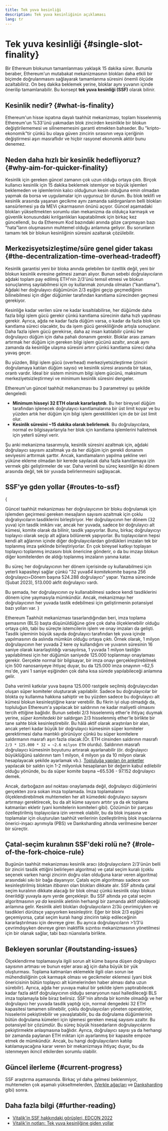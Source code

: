 ```yaml
---
title: Tek yuva kesinliği
description: Tek yuva kesinliğinin açıklaması
lang: tr
---
```


# Tek yuva kesinliği {#single-slot-finality}

Bir Ethereum blokunun tamamlanması yaklaşık 15 dakika sürer. Bununla beraber, Ethereum'un mutabakat mekanizmasının blokları daha etkili bir biçimde doğrulanmasını sağlayarak tamamlanma süresini önemli ölçüde azaltabiliriz. On beş dakika beklemek yerine, bloklar aynı yuvanın içinde önerilip tamamlanabilir. Bu konsept **tek yuva kesinliği (SSF)** olarak bilinir.

## Kesinlik nedir? {#what-is-finality}

Ethereum'un hisse ispatına dayalı taahhüt mekanizması, toplam hisselenmiş Ethereum'un %33'ünü yakmadan blok zincirden kesinlikle bir blokun değiştirilememesi ve silinememesini garanti etmekten bahseder. Bu "kripto-ekonomik"tir çünkü bu olaya güven zincirin sırasının veya içeriğinin değiştirmesi aşırı masraflıdır ve hiçbir rasyonel ekonomik aktör bunu denemez.

## Neden daha hızlı bir kesinlik hedefliyoruz? {#why-aim-for-quicker-finality}

Kesinlik için gereken güncel zamanın çok uzun olduğu ortaya çıktı. Birçok kullanıcı kesinlik için 15 dakika beklemek istemiyor ve büyük işlemleri beklemeden ve işlemlerinin kalıcı olduğunun kesin olduğuna emin olmadan yapmak da borsa ve uygulamalar için uygunsuz bir durum. Bu blok teklifi ve kesinlik arasında yaşanan gecikme aynı zamanda saldırganların belli blokları sansürlemesi ya da MEVi çıkarmasının önünü açıyor. Güncel aşamadaki blokları yükseltmekten sorumlu olan mekanizma da oldukça karmaşık ve güvenlik konusundaki kırılganlıkları kapatabilmek için birkaç kez güncellendi, bu da Ethereum Kod bazındaki anında göze çarpmayan bazı "hata"ların oluşmasının muhtemel olduğu anlamına geliyor. Bu sorunların tamamı tek bir blokun kesinliğinin süresini azaltarak çözülebilir.

## Merkezisyetsizleştime/süre genel gider takası {#the-decentralization-time-overhead-tradeoff}

Kesinlik garantisi yeni bir bloka anında gelebilen bir özelllik değil, yeni bir blokun kesinlik evresine gelmesi zaman alıyor. Bunun sebebi doğrulayıcıların ağdaki toplam pay edilmiş ETH'nin 2/3'ünü temsil etmesi ve blokun sonuçlanmış sayılabilmesi için oy kullanmak zorunda olmaları ("kanıtlama"). Ağdaki her doğrulayıcı düğümünün 2/3 eşiğini geçip geçmediğinin bilinebilmesi için diğer düğümler tarafından kanıtlama sürecinden geçmesi gerekiyor.

Kesinliğe kadar verilen süre ne kadar kısaltılabilirse, her düğümde daha fazla bilgi işlem gücü gerekir çünkü kanıtlama sürecinin daha hızlı yapılması gerekir. Ayrıca, ağda ne kadar fazla düğüm varsa, o kadar da fazla blok için kanıtlama süreci olacaktır, bu da işem gücü gerekliliğinde artışla sonuçlanır. Daha fazla işlem gücü gerekirse, daha az insan katılabilir çünkü her doğrulayıcı düğüm için daha pahalı donanım gerekir. Bloklar arası zamanı artırmak her düğüm için gereken bilgi işlem gücünü azaltır, ancak aynı zamanda da kesinliğe ulaşma süresini artırır çünkü kanıtlama süreci daha yavaş geçer.

Bu yüzden, Bilgi işlem gücü (overhead) merkeziyetsizleştirme (zinciri doğrulamaya katılan düğüm sayısı) ve kesinlik süresi arasında bir takas, orantı vardır. İdeal bir sistem minimum bilgi işlem gücünü, maksimum merkeziyetsizleştirmeyi ve minimum kesinlik süresini dengeler.

Ethereum'un güncel taahhüt mekanızması bu 3 parametreyi şu şekilde dengeledi:

- **Minimum hisseyi 32 ETH olarak kararlaştırdı**. Bu her bireysel düğüm tarafından işlenecek doğrulayıcı kanıtlamalarına bir üst limit koyar ve bu yüzden artık her düğüm için bilgi işlem gereklilikleri için de bir üst limit olur.
- **Kesinlik süresini ~15 dakika olarak belirlemek**. Bu doğrulayıcılara, normal ev bilgisayarlarıyla her blok için kanıtlama işlemlerini halletmek için yeterli süreyi verir.

Şu anki mekanizma tasarımıyla, kesinlik süresini azaltmak için, ağdaki doğrulayıcı sayısını azaltmak ya da her düğüm için gerekli donanım seviyesini arttırmak şarttır. Ancak, kanıtlamaların yapılma şekline veri yüküne ekleme olmadan bir kerede sayılacak daha fazla kanıtlamaya izin vermek gibi geliştirmeler de var. Daha verimli bu süreç kesinliğin iki dönem arasında değil, tek bir yuvada belirlenmesini sağlayacak.

## SSF'ye gden yollar {#routes-to-ssf}

{
<ExpandableCard title= "Neden bugün SSF'ye sahip olamayız?" eventCategory="/roadmap/single-slot-finality" eventName="clicked Why can't we hear SSF today?">

Güncel taahhüt mekanizması her doğrulayıcının bir bloku doğrulamak için işlemden geçirmesi gereken mesajların sayısını azaltmak için çoklu doğralıyıcıların tasdiklerini birleştiriyor. Her doğrulayıcının her dönem (32 yuva) için tasdik imkânı var, ancak her yuvada, sadece bir doğrulayıcı alt kümesi, komite olarak da bilinir, tasdik yapıyorlar. Bunu, birkaç doğrulayıcıyı toplayıcı olarak seçip alt ağlara bölünerek yapıyorlar. Bu toplayıcıların hepsi kendi alt ağlarının içinde diğer doğrulayıcılardan gördükleri imzaları tek bir toplanmış imza şeklinde birleştiriyorlar. En çok bireysel katkıyı toplayan toplayıcı toplanmış imzasını blok önericine gönderir, o da bu imzayı blokun diğer komitelerden de aldığı toplanmış imzaların yanına katar.

Bu süreç her doğrulayıcının her dönem içerisinde oy kullanabilmesi için yeterli kapasiteyi sağlar çünkü "32 yuva*64 komite*komite başına 256 doğrulayıcı=Dönem başına 524.288 doğrulayıcı" yapar. Yazma sürecinde (Şubat 2023), 513.000 akfit doğrulayıcı vardı.

Bu şemada, her doğrulayıcının oy kullanabilmesi sadece kendi tasdiklerini dönem içine yaymasıyla mümkündür. Ancak, mekanizmayı her doğrulayıcının her yuvada tastik edebilmesi için geliştirmenin potansiyel bazı yolları var.
</ExpandableCard>
}

Ethereum Taahhüt mekanizması tasarlandığından beri, imza toplama şemasının (BLS) başta düşünüldüğüne göre çok daha ölçeklenebilir olduğu ortaya çıktı, tabi bu süreçte istemcilerin işlem ve onay imzaları da gelişti. Tasdik işleminin büyük sayıda doğrulayıcı tarafından tek yuva içinde yapılmasının da aslında mümkün olduğu ortaya çıktı. Örnek olarak, 1 milyon doğrulayıcının her yuvada 2 kere oy kullandığını ve yuvanın süresinin 16 saniye olarak kararlaştıldığı varsayılırsa, 1 yuvada 1 milyon tastiğin yapılabilmesi için her düğümün saniyede 125.000 toplanmayı onaylaması gerekir. Gerçekte normal bir bilgisayar, bir imza onayı gerçekleştirebilmek için 500 nanosaniyeye ihtiyaç duyar, bu da 125.000 imza onayının ~62,5 ms'de, yani 1 saniye eşiğinden çok daha kısa sürede yapılabileceği anlamına gelir.

Daha verimli katkılar yuva başına 125.000 rastgele seçilmiş doğrulayıcıdan oluşan süper komiteler oluşturarak yapılabilir. Sadece bu doğrulayıcılar bir blokta oy kullanma hakkına sahiptir ve bu yüzden sadece bu doğrulayıcı alt kümesi blokun kesinleştiğine karar verebilir. Bu fikrin iyi olup olmadığı da, topluluğun Ethereum'a yapılacak bir saldırının ne kadar maliyetli olmasını tercih ettiğine bağlıdır. Bunun sebebi 2/3 hisselenmiş ether'e ihtiyaç duymak yerine, _süper komitedeki bir_ saldırgan 2/3 hisselenmiş ether'le birlikte bir tane sahte blok kesinleştirebilir. Bu hâlâ aktif olarak araştırılan bir alan, ancak yeteri kadar büyük bir doğrulayıcı kümesinin süper komiteler gerektirmesi daha mantıklı görünüyor çünkü bu süper komitelere saldırmanın masrafı aşırı fazla olacak.(Ör. ETH cinsinden saldırının masrafı `2/3 * 125.000 * 32 = ~2.6 milyon ETH` olurdu). Saldırının masrafı doğrulayıcı kümesinin boyutunu artırarak ayarlanabilir (ör. doğrulayıcı büyüklüğünü saldırının tam 1 milyon, 4 milyon ya da 10 milyon olarak hesaplayacak şekilde ayarlamak vb.). [Topluluğa yapılan ön anketler](https://youtu.be/ojBgyFl6-v4?t=755) yapılacak bir saldırı için 1-2 milyonluk hesaplanan bir değerin kabul edilebilir olduğu yönünde, bu da süper komite başına ~65.536 - 97.152 doğrulayıcı demek.

Ancak, darboğazın asıl noktası onaylamada değil, doğrulayıcı düğümlerini gerçekten zora sokan imza toplamada. İmza toplamalarını ölçeklendirebilmek muhtemelen her alt kümedeki doğrulayıcı sayısını artırmayı gerektirecek, bu da alt küme sayısını artıtır ya da ek toplama katmanları ekletir (yani komitelerin komiteleri gibi). Çözümün bir parçası özelleştirilmiş toplayıcılara izin vermek olabilir, bu da blok inşasına ve toplamalar için oluşturulan taahhüt verilerinin özelleştirilmiş blok inşacılarına önerici-inşacı ayrımıyla (PBS) ve Danksharding altında verilmesine benzer bir süreçtir.

## Çatal-seçim kuralının SSF'deki rolü ne? {#role-of-the-fork-choice-rule}

Bugünün taahhüt mekanizması kesinlik aracı (doğrulayıcıların 2/3'ünün belli bir zinciri tasdik ettiğini belirleyen algoritma) ve çatal seçim kuralı (çoklu seçenek varken hangi zincirin doğru olan olduğuna karar veren algoritma) arasındaki sıkı bir bağa dayanıyor. Çatals eçim algoritması sadece son kesinleştirilmiş bloktan _itibaren_ olan blokları dikkate alır. SSF altında çatal seçim kuralının dikkate alacağı bir blok olmaz çünkü kesinlik olayı blokun önerildiği yuvayla aynı yerde gerçekleşir. Bu SSF altında _ya_ çatal seçim algoritmasının _ya da_ kesinlik aletinin herhangi bir zamanda aktif olabileceği anlamına gelir. Kesinlik aleti blokları doğrulayıcıların 2/3ü çevrimiçiyken ve tasdikleri dürütsçe yapıyorken kesinleştirir. Eğer bir blok 2/3 eşiğini geçemiyorsa, çatal seçim kuralı hangi zincirin takip edileceğinin kararlaştırılması için devreye girer. Bu ayrıca doğrulayıcıların >1/3'ü çevrimdışıyken devreye giren inaktiflik sızıntısı mekanizmasının yönetilmesi için bir olanak sağlar, tabi bazı nüanslarla birlikte.

## Bekleyen sorunlar {#outstanding-issues}

Ölçeklendirme toplamasıyla ilgili sorun alt küme başına düşen doğrulayıcı sayısının artması ve bunun eşler arası ağ için daha büyük bir yük oluşturması. Toplama katmanları eklemekle ilgili olan sorun ise mühendisliğinin çok karmaşık olması ve gecikmeler eklemesi (yani blok önericisinin bütün toplayıcı alt kümelerinden haber alması daha uzun sürebilir). Ayrıca, ağda her yuvaya makul bir şekilde işlem yaptırabilecek kadar fazla aktif doğrulayıcının olduğu senaryonun nasıl halledileceği BLS imza toplamayla bile biraz belirsiz. SSF'nin altında bir komite olmadığı ve her doğrulayıcı her yuvada tasdik yaptığı için, normal dengedeki 32 ETH kapasitesi tamamen silinebilir, çoklu doğrulayıcıları yöneten operatörler, hisselerini pekiştirebilir ve yavaşlatabilir, bu da doğrulama düğümlerinin bütün doğrulama kümeleri için işlemesi gereken mesaj sayısını azaltır. Bu potansiyel bir çözümdür. Bu süreç büyük hissedarların doğrulayıcılarını pekiştirmekte anlaşmasına bağlıdır. Ayrıca, doğrulayıcı sayısı ya da herhangi bir zamanda paylanan ETH miktarı için ayarlanmış bir kapasite empoze etmek de mümkündür. Ancak, bu hangi doğrulayıcıların katılıp katılamayacağına karar veren bir mekanizmaya ihtiyaç duyar, bu da istenmeyen ikincil etkilerden sorumlu olabilir.

## Güncel ilerleme {#current-progress}

SSF araştırma aşamasında. Birkaç yıl daha gelmesi beklenmiyor, muhtemelen çok aşamalı yükseltmelerden, [(Verkle ağaçları](/roadmap/verkle-trees/) ve [Danksharding](/roadmap/danksharding]) gibi) sonra.

## Daha fazla bilgi {#further-reading}

- [Vitalik'in SSF hakkındaki görüşleri, EDCON 2022](https://www.youtube.com/watch?v=nPgUKNPWXNI)
- [Vitalik'in notları: Tek yuva kesinliğine giden yollar](https://notes.ethereum.org/@vbuterin/single_slot_finality)
